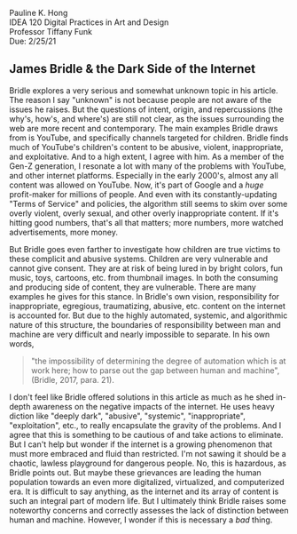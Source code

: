 Pauline K. Hong  
IDEA 120 Digital Practices in Art and Design  
Professor Tiffany Funk  
Due: 2/25/21  

## James Bridle & the **Dark Side** of the Internet 

Bridle explores a very serious and somewhat unknown topic in his article. The reason I say "unknown" is not because people are not aware of the issues he raises. But the questions of intent, origin, and repercussions (the why's, how's, and where's) are still not clear, as the issues surrounding the web are more recent and contemporary. The main examples Bridle draws from is YouTube, and specifically channels targeted for children. Bridle finds much of YouTube's children's content to be abusive, violent, inappropriate, and exploitative. And to a high extent, I agree with him. As a member of the Gen-Z generation, I resonate a lot with many of the problems with YouTube, and other internet platforms. Especially in the early 2000's, almost any all content was allowed on YouTube. Now, it's part of Google and a *huge* profit-maker for millions of people. And even with its constantly-updating "Terms of Service" and policies, the algorithm still seems to skim over some overly violent, overly sexual, and other overly inappropriate content. If it's hitting good numbers, that's all that matters; more numbers, more watched advertisements, more money. 

But Bridle goes even farther to investigate how children are true victims to these complicit and abusive systems. Children are very vulnerable and cannot give consent. They are at risk of being lured in by  bright colors, fun music, toys, cartoons, etc. from thumbnail images. In both the consuming and producing side of content, they are vulnerable. There are many examples he gives for this stance. In Bridle's own vision, responsibility for inappropriate, egregious, traumatizing, abusive, etc. content on the internet is accounted for. But due to the highly automated, systemic, and algorithmic nature of this structure, the boundaries of responsibility between man and machine are very difficult and nearly impossible to separate. In his own words,

>"the impossibility of determining the degree of automation which is at work here; how to parse out the gap between human and machine",(Bridle, 2017, para. 21). 

I don't feel like Bridle offered solutions in this article as much as he shed in-depth awareness on the negative impacts of the internet. He uses heavy diction like "deeply dark", "abusive", "systemic", "inappropriate", "exploitation", etc., to really encapsulate the gravity of the problems. And I agree that this is something to be cautious of and take actions to eliminate. But I can't help but wonder if the internet is a growing phenomenon that must more embraced and fluid than restricted. I'm not sawing it should be a chaotic, lawless playground for dangerous people. No, this is hazardous, as Bridle points out. But maybe these grievances are leading the human population towards an even more digitalized, virtualized, and computerized era. It is difficult to say anything, as the internet and its array of content is such an integral part of modern life. But I ultimately think Bridle raises some noteworthy concerns and correctly assesses the lack of distinction between human and machine. However, I wonder if this is necessary a *bad* thing. 

 
